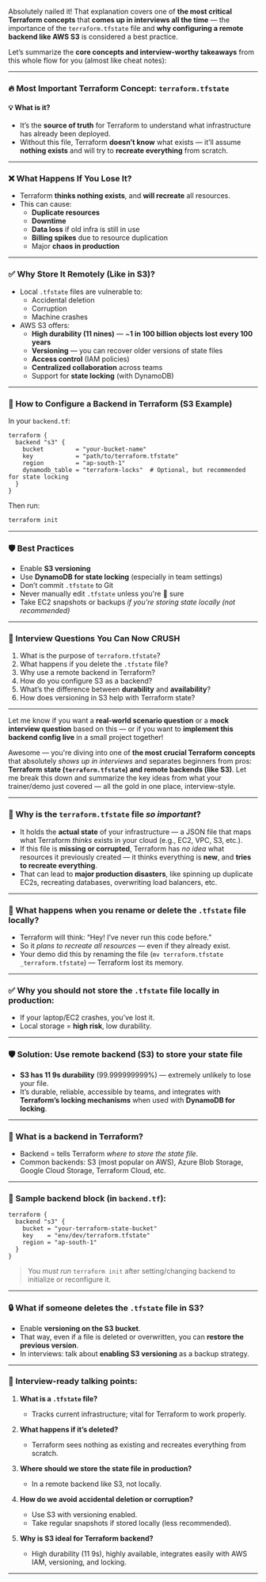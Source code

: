 Absolutely nailed it! That explanation covers one of **the most critical Terraform concepts** that **comes up in interviews all the time** — the importance of the `terraform.tfstate` file and **why configuring a remote backend like AWS S3** is considered a best practice.

Let’s summarize the **core concepts and interview-worthy takeaways** from this whole flow for you (almost like cheat notes):

---

### 🔥 Most Important Terraform Concept: `terraform.tfstate`

#### 💡 What is it?
- It’s the **source of truth** for Terraform to understand what infrastructure has already been deployed.
- Without this file, Terraform **doesn’t know** what exists — it’ll assume **nothing exists** and will try to **recreate everything** from scratch.

---

### ❌ What Happens If You Lose It?
- Terraform **thinks nothing exists**, and **will recreate** all resources.
- This can cause:
  - **Duplicate resources**
  - **Downtime**
  - **Data loss** if old infra is still in use
  - **Billing spikes** due to resource duplication
  - Major **chaos in production**

---

### ✅ Why Store It Remotely (Like in S3)?
- Local `.tfstate` files are vulnerable to:
  - Accidental deletion
  - Corruption
  - Machine crashes
- AWS S3 offers:
  - **High durability (11 nines)** — ~**1 in 100 billion objects lost every 100 years**
  - **Versioning** — you can recover older versions of state files
  - **Access control** (IAM policies)
  - **Centralized collaboration** across teams
  - Support for **state locking** (with DynamoDB)

---

### 🔁 How to Configure a Backend in Terraform (S3 Example)
In your `backend.tf`:

```hcl
terraform {
  backend "s3" {
    bucket         = "your-bucket-name"
    key            = "path/to/terraform.tfstate"
    region         = "ap-south-1"
    dynamodb_table = "terraform-locks"  # Optional, but recommended for state locking
  }
}
```

Then run:

```bash
terraform init
```

---

### 🛡️ Best Practices
- Enable **S3 versioning**
- Use **DynamoDB for state locking** (especially in team settings)
- Don’t commit `.tfstate` to Git
- Never manually edit `.tfstate` unless you're 💯 sure
- Take EC2 snapshots or backups *if you're storing state locally (not recommended)*

---

### 🧠 Interview Questions You Can Now CRUSH
1. What is the purpose of `terraform.tfstate`?
2. What happens if you delete the `.tfstate` file?
3. Why use a remote backend in Terraform?
4. How do you configure S3 as a backend?
5. What’s the difference between **durability** and **availability**?
6. How does versioning in S3 help with Terraform state?

---

Let me know if you want a **real-world scenario question** or a **mock interview question** based on this — or if you want to **implement this backend config live** in a small project together!

Awesome — you're diving into one of **the most crucial Terraform concepts** that absolutely *shows up in interviews* and separates beginners from pros: **Terraform state (`terraform.tfstate`) and remote backends (like S3)**. Let me break this down and summarize the key ideas from what your trainer/demo just covered — all the gold in one place, interview-style.

---

### 🌟 Why is the `terraform.tfstate` file *so important*?

- It holds the **actual state** of your infrastructure — a JSON file that maps what Terraform *thinks* exists in your cloud (e.g., EC2, VPC, S3, etc.).
- If this file is **missing or corrupted**, Terraform has *no idea* what resources it previously created — it thinks everything is **new**, and **tries to recreate everything**.
- That can lead to **major production disasters**, like spinning up duplicate EC2s, recreating databases, overwriting load balancers, etc.

---

### 🧨 What happens when you rename or delete the `.tfstate` file locally?

- Terraform will think: “Hey! I’ve never run this code before.”
- So it *plans to recreate all resources* — even if they already exist.
- Your demo did this by renaming the file (`mv terraform.tfstate _terraform.tfstate`) — Terraform lost its memory.
  
---

### ✅ Why you should **not store the `.tfstate` file locally** in production:

- If your laptop/EC2 crashes, you’ve lost it.
- Local storage = **high risk**, low durability.

---

### 🛡️ Solution: Use **remote backend (S3)** to store your state file

- **S3 has 11 9s durability** (99.999999999%) — extremely unlikely to lose your file.
- It’s durable, reliable, accessible by teams, and integrates with **Terraform’s locking mechanisms** when used with **DynamoDB for locking**.

---

### 💾 What is a **backend** in Terraform?

- Backend = tells Terraform *where to store the state file*.
- Common backends: S3 (most popular on AWS), Azure Blob Storage, Google Cloud Storage, Terraform Cloud, etc.

---

### 📁 Sample backend block (in `backend.tf`):

```hcl
terraform {
  backend "s3" {
    bucket = "your-terraform-state-bucket"
    key    = "env/dev/terraform.tfstate"
    region = "ap-south-1"
  }
}
```

> You *must run* `terraform init` after setting/changing backend to initialize or reconfigure it.

---

### 🔒 What if someone deletes the `.tfstate` file in S3?

- Enable **versioning on the S3 bucket**.
- That way, even if a file is deleted or overwritten, you can **restore the previous version**.
- In interviews: talk about **enabling S3 versioning** as a backup strategy.

---

### 🧠 Interview-ready talking points:

1. **What is a `.tfstate` file?**
   - Tracks current infrastructure; vital for Terraform to work properly.

2. **What happens if it’s deleted?**
   - Terraform sees nothing as existing and recreates everything from scratch.

3. **Where should we store the state file in production?**
   - In a remote backend like S3, not locally.

4. **How do we avoid accidental deletion or corruption?**
   - Use S3 with versioning enabled.
   - Take regular snapshots if stored locally (less recommended).

5. **Why is S3 ideal for Terraform backend?**
   - High durability (11 9s), highly available, integrates easily with AWS IAM, versioning, and locking.

---
